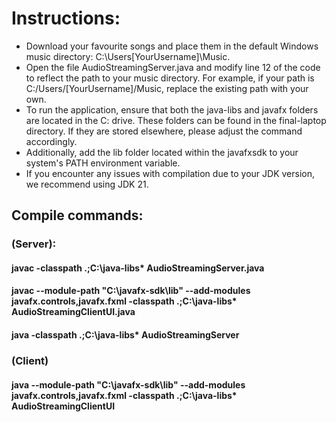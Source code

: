 # Instructions:

- Download your favourite songs and place them in the default Windows music directory: C:\Users\[YourUsername]\Music.
- Open the file AudioStreamingServer.java and modify line 12 of the code to reflect the path to your music directory. For example, if your path is C:/Users/[YourUsername]/Music, replace the existing path with your own.
- To run the application, ensure that both the java-libs and javafx folders are located in the C: drive. These folders can be found in the final-laptop directory. If they are stored elsewhere, please adjust the command accordingly.   
- Additionally, add the lib folder located within the javafxsdk to your system's PATH environment variable.
- If you encounter any issues with compilation due to your JDK version, we recommend using JDK 21. 

## Compile commands:
### (Server):
#### javac -classpath .;C:\java-libs\* AudioStreamingServer.java
#### javac --module-path "C:\javafx-sdk\lib" --add-modules javafx.controls,javafx.fxml -classpath .;C:\java-libs\* AudioStreamingClientUI.java
#### java -classpath .;C:\java-libs\* AudioStreamingServer



### (Client)
#### java --module-path "C:\javafx-sdk\lib" --add-modules javafx.controls,javafx.fxml -classpath .;C:\java-libs\* AudioStreamingClientUI

